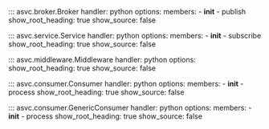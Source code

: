 ::: asvc.broker.Broker
    handler: python
    options:
      members:
        - __init__
        - publish
      show_root_heading: true
      show_source: false

::: asvc.service.Service
    handler: python
    options:
      members:
        - __init__
        - subscribe
      show_root_heading: true
      show_source: false

::: asvc.middleware.Middleware
    handler: python
    options:
      show_root_heading: true
      show_source: false

::: asvc.consumer.Consumer
    handler: python
    options:
      members:
        - __init__
        - process
      show_root_heading: true
      show_source: false

::: asvc.consumer.GenericConsumer
    handler: python
    options:
      members:
        - __init__
        - process
      show_root_heading: true
      show_source: false

